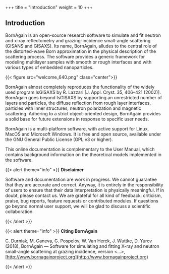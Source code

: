 +++
title = "Introduction"
weight = 10
+++

## Introduction

BornAgain is an open-source research software to simulate and fit neutron and x-ray reflectometry and grazing-incidence small-angle scattering (GISANS and GISAXS).  Its name, BornAgain, alludes to the central role of the distorted-wave Born approximation  in the physical description of the scattering process.  The software provides a generic framework for modeling multilayer samples with smooth or rough interfaces and with various types of embedded nanoparticles.

{{< figure src="welcome_640.png" class="center">}}

BornAgain almost completely reproduces the functionality of the widely used program IsGISAXS by R. Lazzari [J. Appl. Cryst. 35, 406–421 (2002)]. BornAgain goes beyond IsGISAXS by supporting an unrestricted number of layers and particles, the diffuse reflection from rough layer interfaces, particles with inner structures, neutron polarization and magnetic scattering. Adhering to a strict object-oriented design, BornAgain provides a solid base for future extensions in response to specific user needs.

BornAgain is a multi-platform software, with active support for Linux, MacOS and Microsoft Windows. It is free and open source, available under the GNU General Public License (GPL v3 or higher).

This online documentation is complementary to the User Manual, which contains background information on the theoretical models implemented in the software.

{{< alert theme="info" >}}
**Disclaimer**

Software and documentation are work in progress. We cannot guarantee that they are accurate and correct. Anyway, it is entirely in the responsibility of users to ensure that their data interpretation is physically meaningful. If in doubt, please contact us. We are grateful for all kind of feedback: criticism, praise, bug reports, feature  requests or contributed modules. If questions go beyond normal user support, we will be glad to discuss a scientific collaboration.

{{< /alert >}}

{{< alert theme="info" >}}
**Citing  BornAgain**

C. Durniak, M. Ganeva, G. Pospelov, W. Van Herck, J. Wuttke, D. Yurov (2018), BornAgain — Software for simulating and fitting X-ray and neutron small-angle scattering at grazing incidence, version <...>, [http://www.bornagainproject.org](http://www.bornagainproject.org)

{{< /alert >}}
